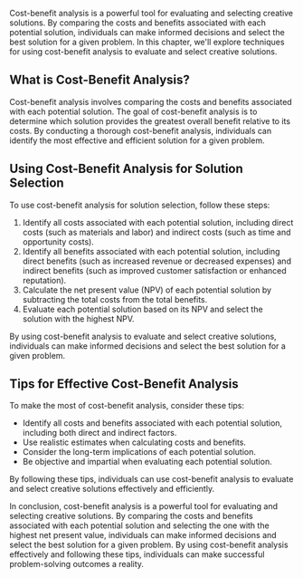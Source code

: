 
Cost-benefit analysis is a powerful tool for evaluating and selecting creative solutions. By comparing the costs and benefits associated with each potential solution, individuals can make informed decisions and select the best solution for a given problem. In this chapter, we'll explore techniques for using cost-benefit analysis to evaluate and select creative solutions.

What is Cost-Benefit Analysis?
------------------------------

Cost-benefit analysis involves comparing the costs and benefits associated with each potential solution. The goal of cost-benefit analysis is to determine which solution provides the greatest overall benefit relative to its costs. By conducting a thorough cost-benefit analysis, individuals can identify the most effective and efficient solution for a given problem.

Using Cost-Benefit Analysis for Solution Selection
--------------------------------------------------

To use cost-benefit analysis for solution selection, follow these steps:

1. Identify all costs associated with each potential solution, including direct costs (such as materials and labor) and indirect costs (such as time and opportunity costs).
2. Identify all benefits associated with each potential solution, including direct benefits (such as increased revenue or decreased expenses) and indirect benefits (such as improved customer satisfaction or enhanced reputation).
3. Calculate the net present value (NPV) of each potential solution by subtracting the total costs from the total benefits.
4. Evaluate each potential solution based on its NPV and select the solution with the highest NPV.

By using cost-benefit analysis to evaluate and select creative solutions, individuals can make informed decisions and select the best solution for a given problem.

Tips for Effective Cost-Benefit Analysis
----------------------------------------

To make the most of cost-benefit analysis, consider these tips:

* Identify all costs and benefits associated with each potential solution, including both direct and indirect factors.
* Use realistic estimates when calculating costs and benefits.
* Consider the long-term implications of each potential solution.
* Be objective and impartial when evaluating each potential solution.

By following these tips, individuals can use cost-benefit analysis to evaluate and select creative solutions effectively and efficiently.

In conclusion, cost-benefit analysis is a powerful tool for evaluating and selecting creative solutions. By comparing the costs and benefits associated with each potential solution and selecting the one with the highest net present value, individuals can make informed decisions and select the best solution for a given problem. By using cost-benefit analysis effectively and following these tips, individuals can make successful problem-solving outcomes a reality.
